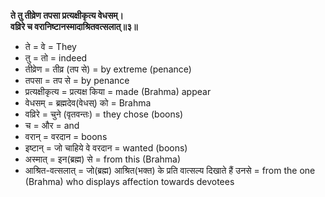 **ते तु तीव्रेण तपसा प्रत्यक्षीकृत्य वेधसम्।\
वव्रिरे च वरानिष्टानस्मादाश्रितवत्सलात्॥३॥**

- ते = वे = They
- तु = तो = indeed
- तीव्रेण = तीव्र (तप से) = by extreme (penance)
- तपसा = तप से = by penance
- प्रत्यक्षीकृत्य = प्रत्यक्ष किया = made (Brahma) appear
- वेधसम् = ब्रह्मदेव(वेधस्) को = Brahma
- वव्रिरे = चुने (वृतवन्तः) = they chose (boons)
- च = और = and
- वरान् = वरदान = boons
- इष्टान् = जो चाहिये वे वरदान = wanted (boons)
- अस्मात् = इन(ब्रह्म) से = from this (Brahma)
- आश्रित-वत्सलात् = जो(ब्रह्म) आश्रित(भक्त) के प्रति वात्सल्य दिखाते हैं उनसे = from the one (Brahma) who displays affection towards devotees
